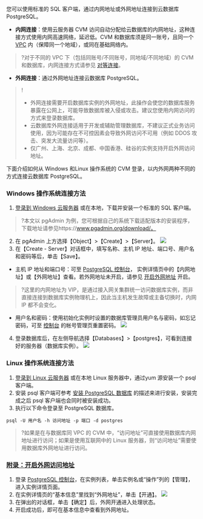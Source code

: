 您可以使用标准的 SQL 客户端，通过内网地址或外网地址连接到云数据库 PostgreSQL。
- **内网连接**：使用云服务器 CVM 访问自动分配给云数据库的内网地址，这种连接方式使用内网高速网络，延迟低。CVM 和数据库须是同一账号，且同一个[ VPC](https://cloud.tencent.com/document/product/215/20046) 内（保障同一个地域），或同在基础网络内。
>?对于不同的 VPC 下（包括同账号/不同账号，同地域/不同地域）的 CVM 和数据库，内网连接方式请参见 [对等连接](https://cloud.tencent.com/document/product/553/18827)。
- **外网连接**：通过外网地址连接云数据库 PostgreSQL。
>!
>- 外网连接需要开启数据库实例的外网地址，此操作会使您的数据库服务暴露在公网上，可能导致数据库被入侵或攻击。建议您使用内网访问的方式来登录数据库。
>- 云数据库外网连接适用于开发或辅助管理数据库，不建议正式业务访问使用，因为可能存在不可控因素会导致外网访问不可用（例如 DDOS 攻击、突发大流量访问等）。
>- 仅广州、上海、北京、成都、中国香港、硅谷的实例支持开启外网访问地址。

下面介绍如何从 Windows 和Linux 操作系统的 CVM 登录，以内外网两种不同的方式连接云数据库 PostgreSQL。

### Windows 操作系统连接方法
1. [登录到 Windows 云服务器](https://cloud.tencent.com/document/product/213/2764) 或在本地，下载并安装一个标准的 SQL 客户端。
>?本文以 pgAdmin 为例，您可根据自己的系统下载适配版本的安装程序，下载地址请参见https://www.pgadmin.org/download/。
2. 在 pgAdmin 上方选择【Object】>【Create】>【Server】。
![](https://main.qcloudimg.com/raw/38db0fb15e9de97762362a7afb105796.png)
3. 在【Create - Server】对话框中，填写名称、主机 IP 地址、端口号、用户名和密码等后，单击【Save】。
 - 主机 IP 地址和端口号：可至 [PostgreSQL 控制台](https://console.cloud.tencent.com/pgsql)， 实例详情页中的【内网地址】或【外网地址】查看。若外网地址未开启，请参见 [开启外网地址](#kqww) 开启。
>?这里的内网地址为 VIP，是通过接入网关集群统一访问数据库实例，而非直接连接到数据库实例物理机上，因此当主机发生故障或主备切换时，内网 IP 都不会变化。
 - 用户名和密码：使用初始化实例时设置的数据库管理员用户名与密码，如忘记密码，可至 [控制台](https://console.cloud.tencent.com/pgsql) 的帐号管理页重置密码。
![](https://main.qcloudimg.com/raw/ef6b1975a212ee352adda4dd4e1159e7.png)
4. 登录数据库后，在左侧导航选择【Databases】>【postgres】，可看到连接好的服务器（数据库实例）。
![](https://main.qcloudimg.com/raw/ede1361fb76d38deaf9cf22d3a43e8f3.png)

### Linux 操作系统连接方法
1. [登录到 Linux 云服务器](https://cloud.tencent.com/document/product/213/2936) 或在本地 Linux 服务器中，通过yum 源安装一个 psql 客户端。
2. 安装 psql 客户端可参考 [安装 PostgreSQL 数据库](https://cloud.tencent.com/document/product/409/11642) 的描述来进行安装，安装完成之后 psql 客户端也会同时被安装成功。
3. 执行以下命令登录至 PostgreSQL 数据库。
```
psql -U 用户名 -h 访问地址 -p 端口 -d postgres
```
>?如果是在与数据库同 VPC 的 CVM 中，“访问地址”可直接使用数据库内网地址进行访问；如果是使用互联网中的 Linux 服务器，则“访问地址”需要使用数据库外网地址进行访问。

### [附录：开启外网访问地址](id:kqww)
1. 登录 [PostgreSQL 控制台](https://console.cloud.tencent.com/pgsql)，在实例列表，单击实例名或“操作”列的【管理】，进入实例详情页面。
2. 在实例详情页的“基本信息”里找到“外网地址”，单击【开通】。
![](https://main.qcloudimg.com/raw/9ca9cd47bbf25fbbf8af012cafcdcfdf.png)
3. 在弹出的对话框，单击【确定】后，外网开通进入处理状态。
4. 开启成功后，即可在基本信息中查看到外网地址。

